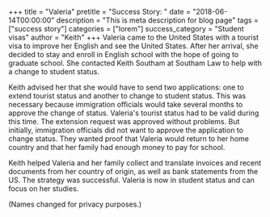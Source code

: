 +++
title = "Valeria"
pretitle = "Success Story: "
date = "2018-06-14T00:00:00"
description = "This is meta description for blog page"
tags = ["success story"]
categories = ["lorem"]
success_category = "Student visas"
author = "Keith"
+++
Valeria came to the United States with a tourist visa to improve her English and see the United States. After her arrival, she decided to stay and enroll in English school with the hope of going to graduate school. She contacted Keith Southam at Southam Law to help with a change to student status.

Keith advised her that she would have to send two applications: one to extend tourist status and another to change to student status. This was necessary because immigration officials would take several months to approve the change of status. Valeria's tourist status had to be valid during this time. The extension request was approved without problems. But initially, immigration officials did not want to approve the application to change status. They wanted proof that Valeria would return to her home country and that her family had enough money to pay for school.

Keith helped Valeria and her family collect and translate invoices and recent documents from her country of origin, as well as bank statements from the US. The strategy was successful. Valeria is now in student status and can focus on her studies.

(Names changed for privacy purposes.)
